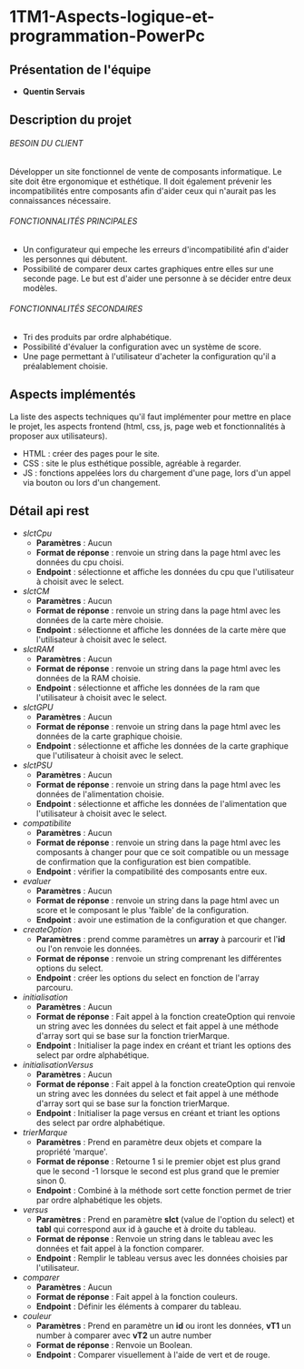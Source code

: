# 1TM1-Aspects-logique-et-programmation-PowerPc
## Présentation de l'équipe
 - **Quentin Servais**
 
## Description du projet

###### BESOIN DU CLIENT

Développer un site fonctionnel de vente de composants informatique. Le site doit être ergonomique et esthétique. Il doit également prévenir les incompatibilités entre composants afin d'aider ceux qui n'aurait pas les connaissances nécessaire.
 
###### FONCTIONNALITÉS PRINCIPALES
  - Un configurateur qui empeche les erreurs d'incompatibilité afin d'aider les personnes qui débutent.
  - Possibilité de comparer deux cartes graphiques entre elles sur une seconde page. Le but est d'aider une personne à se décider entre deux modèles.

###### FONCTIONNALITÉS SECONDAIRES
  - Tri des produits par ordre alphabétique.
  - Possibilité d'évaluer la configuration avec un système de score.
  - Une page permettant à l'utilisateur d'acheter la configuration qu'il a préalablement choisie.

## Aspects implémentés
La liste des aspects techniques qu'il faut implémenter pour mettre en place le projet, les aspects frontend (html, css, js, page web et fonctionnalités à proposer aux utilisateurs).
  - HTML : créer des pages pour le site.
  - CSS : site le plus esthétique possible, agréable à regarder.
  - JS : fonctions appelées lors du chargement d'une page, lors d'un appel via bouton ou lors d'un changement.

## Détail api rest
  - *slctCpu*
    - **Paramètres** : Aucun
    - **Format de réponse** : renvoie un string dans la page html avec les données du cpu choisi.
    - **Endpoint** : sélectionne et affiche les données du cpu que l'utilisateur à choisit avec le select.
  - *slctCM*
    - **Paramètres** : Aucun
    - **Format de réponse** : renvoie un string dans la page html avec les données de la carte mère choisie.
    - **Endpoint** : sélectionne et affiche les données de la carte mère que l'utilisateur à choisit avec le select.
  - *slctRAM*
    - **Paramètres** : Aucun
    - **Format de réponse** : renvoie un string dans la page html avec les données de la RAM choisie.
    - **Endpoint** : sélectionne et affiche les données de la ram que l'utilisateur à choisit avec le select.
  - *slctGPU*
    - **Paramètres** : Aucun
    - **Format de réponse** : renvoie un string dans la page html avec les données de la carte graphique choisie.
    - **Endpoint** : sélectionne et affiche les données de la carte graphique que l'utilisateur à choisit avec le select.
  - *slctPSU*
    - **Paramètres** : Aucun
    - **Format de réponse** : renvoie un string dans la page html avec les données de l'alimentation choisie.
    - **Endpoint** : sélectionne et affiche les données de l'alimentation que l'utilisateur à choisit avec le select.
  - *compatibilite*
    - **Paramètres** : Aucun
    - **Format de réponse** : renvoie un string dans la page html avec les composants à changer pour que ce soit compatible ou un message de confirmation que la configuration est bien compatible.
    - **Endpoint** : vérifier la compatibilité des composants entre eux.
  - *evaluer*
    - **Paramètres** : Aucun
    - **Format de réponse** : renvoie un string dans la page html avec un score et le composant le plus 'faible' de la configuration.
    - **Endpoint** : avoir une estimation de la configuration et que changer.
  - *createOption*
    - **Paramètres** : prend comme paramètres un **array** à parcourir et l'**id** ou l'on renvoie les données. 
    - **Format de réponse** : renvoie un string comprenant les différentes options du select.
    - **Endpoint** : créer les options du select en fonction de l'array parcouru.
  - *initialisation*
    - **Paramètres** : Aucun
    - **Format de réponse** : Fait appel à la fonction createOption qui renvoie un string avec les données du select et fait appel à une méthode d'array sort qui se base sur la fonction trierMarque.
    - **Endpoint** : Initialiser la page index en créant et triant les options des select par ordre alphabétique.
  - *initialisationVersus*
    - **Paramètres** : Aucun
    - **Format de réponse** : Fait appel à la fonction createOption qui renvoie un string avec les données du select et fait appel à une méthode d'array sort qui se base sur la fonction trierMarque.
    - **Endpoint** : Initialiser la page versus en créant et triant les options des select par ordre alphabétique.
  - *trierMarque*
    - **Paramètres** : Prend en paramètre deux objets et compare la propriété 'marque'.
    - **Format de réponse** : Retourne 1 si le premier objet est plus grand que le second -1 lorsque le second est plus grand que le premier sinon 0.
    - **Endpoint** : Combiné à la méthode sort cette fonction permet de trier par ordre alphabétique les objets.
  - *versus*
    - **Paramètres** : Prend en paramètre **slct** (value de l'option du select) et **tabl** qui correspond aux id à gauche et à droite du tableau.
    - **Format de réponse** : Renvoie un string dans le tableau avec les données et fait appel à la fonction comparer.
    - **Endpoint** : Remplir le tableau versus avec les données choisies par l'utilisateur.
  - *comparer*
    - **Paramètres** : Aucun
    - **Format de réponse** : Fait appel à la fonction couleurs.
    - **Endpoint** : Définir les éléments à comparer du tableau.
  - *couleur*
    - **Paramètres** : Prend en paramètre un **id** ou iront les données, **vT1** un number à comparer avec **vT2** un autre number
    - **Format de réponse** : Renvoie un Boolean.
    - **Endpoint** : Comparer visuellement à l'aide de vert et de rouge.
